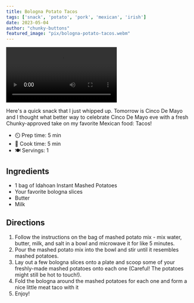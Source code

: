 ```yaml
---
title: Bologna Potato Tacos
tags: ['snack', 'potato', 'pork', 'mexican', 'irish']
date: 2023-05-04
author: "chunky-buttons"
featured_image: "pix/bologna-potato-tacos.webm"
---
```


![Bologna Potato Tacos](/pix/bologna-potato-tacos.webm)

Here's a quick snack that I just whipped up. Tomorrow is Cinco De Mayo and I thought what better way
to celebrate Cinco De Mayo eve with a fresh Chunky-approved take on my favorite Mexican food: Tacos!

- ⏲️ Prep time: 5 min
- 🍳 Cook time: 5 min
- 🍽️ Servings: 1

## Ingredients 

- 1 bag of Idahoan Instant Mashed Potatoes
- Your favorite bologna slices
- Butter
- Milk

## Directions

1. Follow the instructions on the bag of mashed potato mix - mix water, butter, milk, and salt in a bowl and microwave it for like 5 minutes. 
2. Pour the mashed potato mix into the bowl and stir until it resembles mashed potatoes.
3. Lay out a few bologna slices onto a plate and scoop some of your freshly-made mashed potatoes onto each one (Careful! The potatoes might still be hot to touch!).
4. Fold the bologna around the mashed potatoes for each one and form a nice little meat taco with it
5. Enjoy!